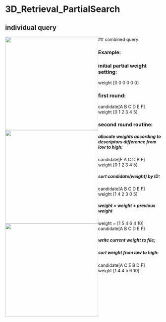 # 3D_Retrieval_PartialSearch

## individual query
<a style="float:left;">
    <img src="https://github.com/mincongzhang/3D_Retrieval_PartialSearch/raw/master/individual_query_results1.png"  height="300"/>
</a>
<a style="float:left;">
    <img src="https://github.com/mincongzhang/3D_Retrieval_PartialSearch/raw/master/individual_query_results2.png"  height="300"/>
</a>
## combined query
<a style="float:left;">
    <img src="https://github.com/mincongzhang/3D_Retrieval_PartialSearch/raw/master/combined_results.png" height="300"/>
</a>




### Example:
### initial partial weight setting:
weight   [0 0 0 0 0 0]  

### first round:  
candidate[A B C D E F]  
weight   [0 1 2 3 4 5]  

### second round routine:  
##### allocate weights according to descriptors difference from low to high:  
candidate[E A C D B F]  
weight   [0 1 2 3 4 5]  

##### sort candidate(weight) by ID:  
candidate[A B C D E F]  
weight   [1 4 2 3 0 5]  

##### weight = weight + previous weight  
weight = [1 5 4 6 4 10]  
candidate[A B C D E F]  

##### write current weight to file;  

##### sort weight from low to high:  
candidate[A C E B D F]  
weight   [1 4 4 5 6 10]  
